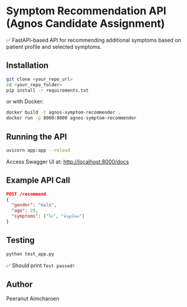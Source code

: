 # Symptom Recommendation API (Agnos Candidate Assignment)

✅ FastAPI-based API for recommending additional symptoms based on patient profile and selected symptoms.

## Installation

```bash
git clone <your_repo_url>
cd <your_repo_folder>
pip install -r requirements.txt
```

or with Docker:

```bash
docker build -t agnos-symptom-recommender .
docker run -p 8000:8000 agnos-symptom-recommender
```

## Running the API

```bash
uvicorn app:app --reload
```

Access Swagger UI at: [http://localhost:8000/docs](http://localhost:8000/docs)

## Example API Call

```json
POST /recommend
{
  "gender": "male",
  "age": 29,
  "symptoms": ["ไอ", "น้ำมูกไหล"]
}
```

## Testing

```bash
python test_app.py
```

✅ Should print `Test passed!`

## Author
Peeranut Aimcharoen